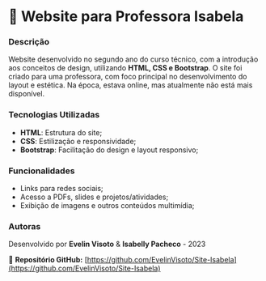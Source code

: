 # 🎨 Website para Professora Isabela

### Descrição

Website desenvolvido no segundo ano do curso técnico, com a introdução aos conceitos de design, utilizando **HTML, CSS e Bootstrap**. O site foi criado para uma professora, com foco principal no desenvolvimento do layout e estética. Na época, estava online, mas atualmente não está mais disponível.

### Tecnologias Utilizadas

- **HTML**: Estrutura do site;
- **CSS**: Estilização e responsividade;
- **Bootstrap**: Facilitação do design e layout responsivo;

### Funcionalidades

- Links para redes sociais;
- Acesso a PDFs, slides e projetos/atividades;
- Exibição de imagens e outros conteúdos multimídia;

### Autoras

Desenvolvido por **Evelin Visoto** & **Isabelly Pacheco** - 2023 

📌 **Repositório GitHub:** [https://github.com/EvelinVisoto/Site-Isabela](https://github.com/EvelinVisoto/Site-Isabela)

